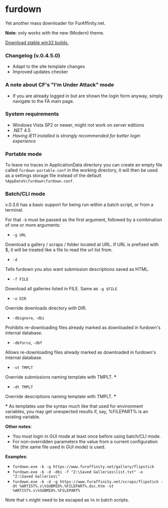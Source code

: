 # furdown
Yet another mass downloader for FurAffinity.net.

**Note**: only works with the new (Modern) theme.

[Download stable win32 builds.](https://github.com/crouvpony47/furdown/releases)

### Changelog (v.0.4.5.0)
- Adapt to the site template changes
- Improved updates checker

### A note about CF's "I'm Under Attack" mode
- If you are already logged in but are shown the login form anyway, simply navigate to the FA main page.

### System requirements
- Windows Vista SP2 or newer, might not work on server editions
- .NET 4.5
- *Having IE11 installed is strongly recommended for better login experience*

### Portable mode

To leave no traces in ApplicationData directory you can create an empty file called `furdown-portable.conf` in the working directory, it will then be used as a settings storage file instead of the default `%AppData%\furdown\furdown.conf`.

### Batch/CLI mode
v.0.3.6 has a basic support for being run within a batch script, or from a terminal.

For that `-b` must be passed as the first argument, followed by a combination of one or more arguments:

- `-g URL`

Download a gallery / scraps / folder located at URL. If URL is prefixed with $, it will be treated like a file to read the url list from.

- `-d`

Tells furdown you also want submission descriptions saved as HTML.

- `-f FILE`

Download all galleries listed in FILE. Same as `-g $FILE`

- `-o DIR`

Override downloads directory with DIR.

- `-dbignore`, `-dbi`

Prohibits re-downloading files already marked as downloaded in furdown's internal database.

- `-dbforce`, `-dbf`

Allows re-downloading files already marked as downloaded in furdown's internal database.

- `-st TMPLT`

Override submissions naming template with TMPLT. __*__ 

- `-dt TMPLT`

Override descriptions naming template with TMPLT. __*__

__*__ As templates use the syntax much like that used for environment variables, you may get unexpected results if, say, %FILEPART% is an existing variable.

**Other notes**:
- You must login in GUI mode at least once before using batch/CLI mode.
- For non-overridden parameters the value from a current configuration file (the same file used in GUI mode) is used.

**Examples**:
- `furdown.exe -b -g https://www.furaffinity.net/gallery/flipstick`
- `furdown.exe -b -d -dbi -f "Z:\Saved Galleries\list.txt" -o "Z:\Saved Galleries\"`
- `furdown.exe -b -d -g https://www.furaffinity.net/scraps/flipstick -dt %ARTIST%.s\%SUBMID%.%FILEPART%.dsc.htm -st %ARTIST%.s\%SUBMID%.%FILEPART%`

Note that `%` might need to be escaped as `%%` in batch scripts.
